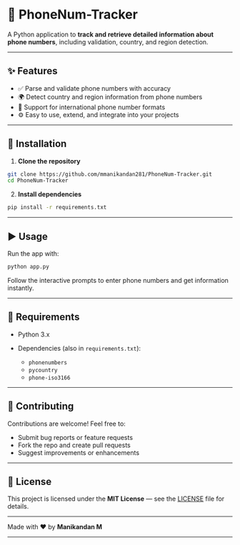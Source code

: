 # 📱 PhoneNum-Tracker

A Python application to **track and retrieve detailed information about phone numbers**, including validation, country, and region detection.

---

## ✨ Features

- ✅ Parse and validate phone numbers with accuracy  
- 🌍 Detect country and region information from phone numbers  
- 🔢 Support for international phone number formats  
- ⚙️ Easy to use, extend, and integrate into your projects  

---

## 🚀 Installation

1. **Clone the repository**

```bash
git clone https://github.com/mmanikandan281/PhoneNum-Tracker.git
cd PhoneNum-Tracker
````

2. **Install dependencies**

```bash
pip install -r requirements.txt
```

---

## ▶️ Usage

Run the app with:

```bash
python app.py
```

Follow the interactive prompts to enter phone numbers and get information instantly.

---

## 🧰 Requirements

* Python 3.x
* Dependencies (also in `requirements.txt`):

  * `phonenumbers`
  * `pycountry`
  * `phone-iso3166`

---

## 🤝 Contributing

Contributions are welcome! Feel free to:

* Submit bug reports or feature requests
* Fork the repo and create pull requests
* Suggest improvements or enhancements

---

## 📄 License

This project is licensed under the **MIT License** — see the [LICENSE](LICENSE) file for details.

---

Made with ❤️ by **Manikandan M**

---
